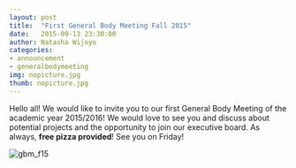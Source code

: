 ```yaml
---
layout: post
title:  "First General Body Meeting Fall 2015"
date:   2015-09-13 23:30:00
author: Natasha Wijoyo
categories: 
- announcement
- generalbodymeeting
img: nopicture.jpg
thumb: nopicture.jpg
---
```


Hello all! We would like to invite you to our first General Body Meeting of the academic year 2015/2016! We would love to see you and discuss about potential projects and the opportunity to join our executive board. As always, **free pizza provided**! See you on Friday!

![gbm_f15](https://cloud.githubusercontent.com/assets/9169502/9840409/4a8d3a78-5a57-11e5-9173-390577ba5fde.PNG)
